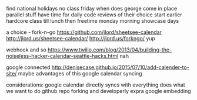 find national holidays
no class friday
when does george come in
place parallel stuff
have time for daily code reviews of their choice
start earlier
hardcore class till lunch then freetime
monday morning showcase days

a choice - fork-n-go
	https://github.com/jlord/sheetsee-calendar
	http://jlord.us/sheetsee-calendar/
	http://jlord.us/forkngo/
yup

webhook and so
	https://www.twilio.com/blog/2013/04/building-the-noiseless-hacker-calendar-seattle-hacks.html
nah

google connected
	http://denisecase.github.io/2015/07/10/add-calender-to-site/
maybe
	advantages of this google calendar syncing


considerations:
	google calendar directly
		syncs with everything
		does what we want to do
	github repo
		forking and developerly
		expra google embedding
	